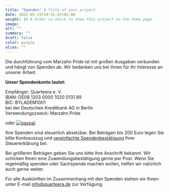 ```yaml
---
title: "Spenden" # Title of your project
date: 2022-05-15T19:31:52+01:00
weight: 10 # Order in which to show this project on the home page
image:
alt: ""
summary: ""
draft: false
color: purple
alias: ""
---
```

Die durchführung vom Marzahn Pride ist mit großen Ausgaben verbunden und hängt von Spenden ab. Wir bedanken uns bei Ihnen für Ihr Interesse an unserer Arbeit. 

**Unser Spendenkonto lautet:**

Empfänger: Quarteera e. V.\
IBAN: DE08 1203 0000 1020 0131 89\
BIC: BYLADEM1001\
bei der Deutschen Kreditbank AG in Berlin\
Verwendungszweck: Marzahn Pride

oder [![paypal](https://www.paypalobjects.com/de_DE/DE/i/btn/btn_donateCC_LG.gif)](https://www.paypal.com/cgi-bin/webscr?cmd=_s-xclick&hosted_button_id=PP3MPFQ5C5VGL).

Ihre Spenden sind steuerlich absetzbar. Bei Beträgen bis 200 Euro legen Sie bitte Kontoauszug und [vereinfachte Spendenbestätigung](/Spendenbestaetigung.pdf) Ihrer Steuererklärung bei. 

Bei größeren Beträgen geben Sie uns bitte Ihre Anschrift bekannt. Wir schicken Ihnen eine Zuwendungsbestätigung gerne per Post. Wenn Sie regelmäßig spenden oder Sachspende machen wollen, helfen wir natürlich auch gerne weiter.

Für alle Auskünften im Zusammenhang mit den Spenden stehen wir Ihnen unter E-mail [info@quarteera.de](mailto:info@quarteera.de) zur Verfügung.